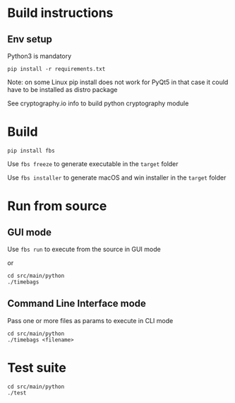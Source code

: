 
# Build instructions

## Env setup

Python3 is mandatory

`pip install -r requirements.txt`

Note: on some Linux pip install does not work for PyQt5
in that case it could have to be installed as distro package

See cryptography.io info to build python cryptography module

# Build


`pip install fbs`

Use `fbs freeze` to generate executable in the `target` folder

Use `fbs installer` to generate macOS and win installer in the `target` folder


# Run from source

## GUI mode

Use `fbs run` to execute from the source in GUI mode

or

```
cd src/main/python
./timebags
```

## Command Line Interface mode

Pass one or more files as params to execute in CLI mode

```
cd src/main/python
./timebags <filename>
```

# Test suite

```
cd src/main/python
./test
```
